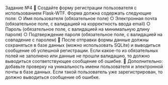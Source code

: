 Задание №4
📌 Создайте форму регистрации пользователя с использованием Flask-WTF. Форма должна
содержать следующие поля:
○ Имя пользователя (обязательное поле)
○ Электронная почта (обязательное поле, с валидацией на корректность ввода email)
○ Пароль (обязательное поле, с валидацией на минимальную длину пароля)
○ Подтверждение пароля (обязательное поле, с валидацией на совпадение с паролем)
📌 После отправки формы данные должны сохраняться в базе данных (можно использовать SQLite)
и выводиться сообщение об успешной регистрации. Если какое-то из обязательных полей не
заполнено или данные не прошли валидацию, то должно выводиться соответствующее
сообщение об ошибке.
📌 Дополнительно: добавьте проверку на уникальность имени пользователя и электронной почты в
базе данных. Если такой пользователь уже зарегистрирован, то должно выводиться сообщение
об ошибке.